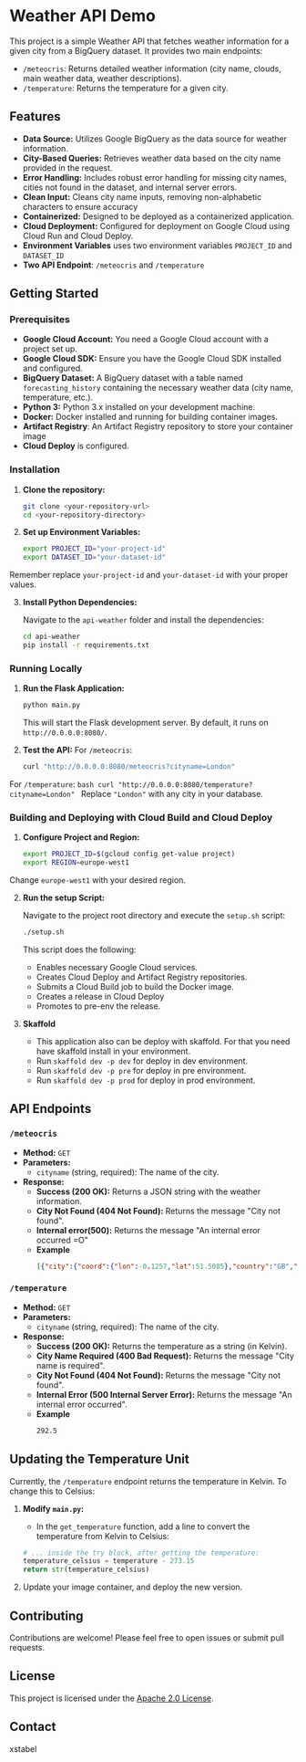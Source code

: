 # Weather API Demo

This project is a simple Weather API that fetches weather information for a given city from a BigQuery dataset. It provides two main endpoints:

-   `/meteocris`: Returns detailed weather information (city name, clouds, main weather data, weather descriptions).
-   `/temperature`: Returns the temperature for a given city.

## Features

-   **Data Source:** Utilizes Google BigQuery as the data source for weather information.
-   **City-Based Queries:** Retrieves weather data based on the city name provided in the request.
-   **Error Handling:** Includes robust error handling for missing city names, cities not found in the dataset, and internal server errors.
-   **Clean Input:** Cleans city name inputs, removing non-alphabetic characters to ensure accuracy
-   **Containerized:** Designed to be deployed as a containerized application.
-   **Cloud Deployment:**  Configured for deployment on Google Cloud using Cloud Run and Cloud Deploy.
- **Environment Variables** uses two environment variables `PROJECT_ID` and `DATASET_ID`
- **Two API Endpoint**: `/meteocris` and `/temperature`

## Getting Started

### Prerequisites

-   **Google Cloud Account:** You need a Google Cloud account with a project set up.
-   **Google Cloud SDK:** Ensure you have the Google Cloud SDK installed and configured.
-   **BigQuery Dataset:** A BigQuery dataset with a table named `forecasting_history` containing the necessary weather data (city name, temperature, etc.).
-   **Python 3:** Python 3.x installed on your development machine.
-   **Docker:** Docker installed and running for building container images.
- **Artifact Registry**: An Artifact Registry repository to store your container image
- **Cloud Deploy** is configured.

### Installation

1.  **Clone the repository:**

    ```bash
    git clone <your-repository-url>
    cd <your-repository-directory>
    ```

2.  **Set up Environment Variables:**
    ```bash
    export PROJECT_ID="your-project-id"
    export DATASET_ID="your-dataset-id"
    ```
   Remember replace `your-project-id` and `your-dataset-id` with your proper values.

3.  **Install Python Dependencies:**

    Navigate to the `api-weather` folder and install the dependencies:

    ```bash
    cd api-weather
    pip install -r requirements.txt
    ```

### Running Locally

1.  **Run the Flask Application:**

    ```bash
    python main.py
    ```

    This will start the Flask development server. By default, it runs on `http://0.0.0.0:8080/`.

2.  **Test the API:**
   For `/meteocris`:
    ```bash
    curl "http://0.0.0.0:8080/meteocris?cityname=London"
    ```
   For `/temperature`:
    ```bash
    curl "http://0.0.0.0:8080/temperature?cityname=London"
    ```
   Replace `"London"` with any city in your database.

### Building and Deploying with Cloud Build and Cloud Deploy

1.  **Configure Project and Region:**

    ```bash
    export PROJECT_ID=$(gcloud config get-value project)
    export REGION=europe-west1
    ```
   Change `europe-west1` with your desired region.

2.  **Run the setup Script:**

    Navigate to the project root directory and execute the `setup.sh` script:

    ```bash
    ./setup.sh
    ```

    This script does the following:

    -   Enables necessary Google Cloud services.
    -   Creates Cloud Deploy and Artifact Registry repositories.
    -   Submits a Cloud Build job to build the Docker image.
    - Creates a release in Cloud Deploy
    - Promotes to pre-env the release.

3.  **Skaffold**
    - This application also can be deploy with skaffold. For that you need have skaffold install in your environment.
    - Run `skaffold dev -p dev` for deploy in dev environment.
    - Run `skaffold dev -p pre` for deploy in pre environment.
    - Run `skaffold dev -p prod` for deploy in prod environment.

## API Endpoints

### `/meteocris`

-   **Method:** `GET`
-   **Parameters:**
    -   `cityname` (string, required): The name of the city.
-   **Response:**
    -   **Success (200 OK):** Returns a JSON string with the weather information.
    -   **City Not Found (404 Not Found):** Returns the message "City not found".
    - **Internal error(500):** Returns the message "An internal error occurred =O"
    -   **Example**
        ```json
        [{"city":{"coord":{"lon":-0.1257,"lat":51.5085},"country":"GB","id":2643743,"name":"London","population":1000000},"clouds":{"all":99},"main":{"feels_like":289.94,"grnd_level":1018,"humidity":81,"pressure":1019,"sea_level":1019,"temp":292.5,"temp_kf":0,"temp_max":292.5,"temp_min":292.5},"weather":[{"description":"overcast clouds","icon":"04n","id":804,"main":"Clouds"}],"wind":{"deg":203,"gust":3.98,"speed":2.78}}]
        ```

### `/temperature`

-   **Method:** `GET`
-   **Parameters:**
    -   `cityname` (string, required): The name of the city.
-   **Response:**
    -   **Success (200 OK):** Returns the temperature as a string (in Kelvin).
    -   **City Name Required (400 Bad Request):** Returns the message "City name is required".
    -   **City Not Found (404 Not Found):** Returns the message "City not found".
    -   **Internal Error (500 Internal Server Error):** Returns the message "An internal error occurred".
    - **Example**
        ```bash
        292.5
        ```

## Updating the Temperature Unit

Currently, the `/temperature` endpoint returns the temperature in Kelvin. To change this to Celsius:

1.  **Modify `main.py`:**

    -   In the `get_temperature` function, add a line to convert the temperature from Kelvin to Celsius:

    ```python
    # ... inside the try block, after getting the temperature:
    temperature_celsius = temperature - 273.15
    return str(temperature_celsius)
    ```
    
2. Update your image container, and deploy the new version.

## Contributing

Contributions are welcome! Please feel free to open issues or submit pull requests.

## License

This project is licensed under the [Apache 2.0 License](LICENSE).

## Contact
xstabel